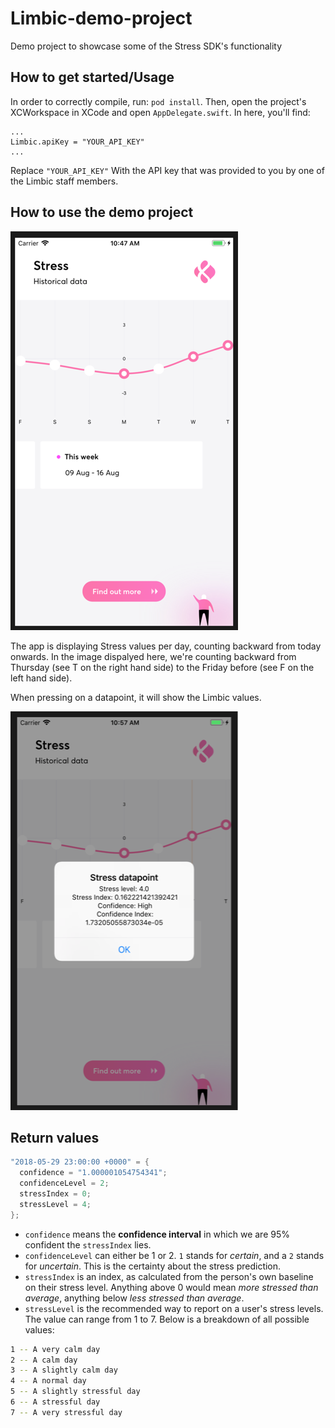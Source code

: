 # Limbic-demo-project
Demo project to showcase some of the Stress SDK's functionality

## How to get started/Usage

In order to correctly compile, run: `pod install`.
Then, open the project's XCWorkspace in XCode and open `AppDelegate.swift`. In here, you'll find:

```
...
Limbic.apiKey = "YOUR_API_KEY"
...

```

Replace `"YOUR_API_KEY"` With the API key that was provided to you by one of the Limbic staff members.

## How to use the demo project

<img src="https://github.com/LimbicAI/Limbic-demo-project/blob/master/screenshot.png" width="364" height="638" />

The app is displaying Stress values per day, counting backward from today onwards.
In the image dispalyed here, we're counting backward from Thursday (see T on the right hand side) to the Friday before (see F on the left hand side).

When pressing on a datapoint, it will show the Limbic values.

<img src="https://github.com/LimbicAI/Limbic-demo-project/blob/master/datapoint.png" width="364" height="638" />


## Return values

```swift
"2018-05-29 23:00:00 +0000" = {
  confidence = "1.000001054754341";
  confidenceLevel = 2;
  stressIndex = 0;
  stressLevel = 4;
};
```

* `confidence` means the **confidence interval** in which we are 95% confident the `stressIndex` lies.
* `confidenceLevel` can either be 1 or 2. `1` stands for *certain*, and a `2` stands for *uncertain*. This is the certainty about the stress prediction.
* `stressIndex` is an index, as calculated from the person's own baseline on their stress level. Anything above 0 would mean *more stressed than average*, anything below *less stressed than average*.
* `stressLevel` is the recommended way to report on a user's stress levels. The value can range from 1 to 7. Below is a breakdown of all possible values:

```bash
1 -- A very calm day
2 -- A calm day
3 -- A slightly calm day
4 -- A normal day
5 -- A slightly stressful day
6 -- A stressful day
7 -- A very stressful day
```  
